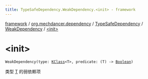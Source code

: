 ```yaml
---
title: TypeSafeDependency.WeakDependency.<init> - framework
---
```


[framework](../../../index.html) / [org.mechdancer.dependency](../../index.html) / [TypeSafeDependency](../index.html) / [WeakDependency](index.html) / [&lt;init&gt;](./-init-.html)

# &lt;init&gt;

`WeakDependency(type: `[`KClass`](https://kotlinlang.org/api/latest/jvm/stdlib/kotlin.reflect/-k-class/index.html)`<T>, predicate: (T) -> `[`Boolean`](https://kotlinlang.org/api/latest/jvm/stdlib/kotlin/-boolean/index.html)`)`

类型 [T](index.html#T) 的弱依赖项

